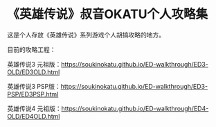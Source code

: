 # 《英雄传说》叔音OKATU个人攻略集
这是个人存放《英雄传说》系列游戏个人胡搞攻略的地方。

目前的攻略工程：

英雄传说3 元祖版：https://soukinokatu.github.io/ED-walkthrough/ED3-OLD/ED3OLD.html

英雄传说3 PSP版：https://soukinokatu.github.io/ED-walkthrough/ED3-PSP/ED3PSP.html

英雄传说4 元祖版：https://soukinokatu.github.io/ED-walkthrough/ED4-OLD/ED4OLD.html
